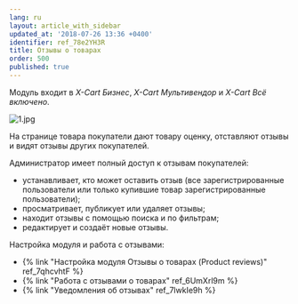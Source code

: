 ```yaml
---
lang: ru
layout: article_with_sidebar
updated_at: '2018-07-26 13:36 +0400'
identifier: ref_78e2YH3R
title: Отзывы о товарах
order: 500
published: true
---
```

Модуль входит в _X-Cart Бизнес_, _X-Cart Мультивендор_ и _X-Cart Всё включено_.

![1.jpg]({{site.baseurl}}/attachments/ref_78e2YH3R/1.jpg)

На странице товара покупатели дают товару оценку, отставляют отзывы и видят отзывы других покупателей. 

Администратор имеет полный доступ к отзывам покупателей: 

   - устанавливает, кто может оставить отзыв (все зарегистрированные пользователи или только купившие товар зарегистрированные пользователи);   
   - просматривает, публикует или удаляет отзывы;
   - находит отзывы с помощью поиска и по фильтрам;
   - редактирует и создаёт новые отзывы. 


Настройка модуля и работа с отзывами:
   * {% link "Настройка модуля Отзывы о товарах (Product reviews)" ref_7qhcvhtF %}
   * {% link "Работа с отзывами о товарах" ref_6UmXrl9m  %}
   * {% link "Уведомления об отзывах" ref_7lwkIe9h %}
